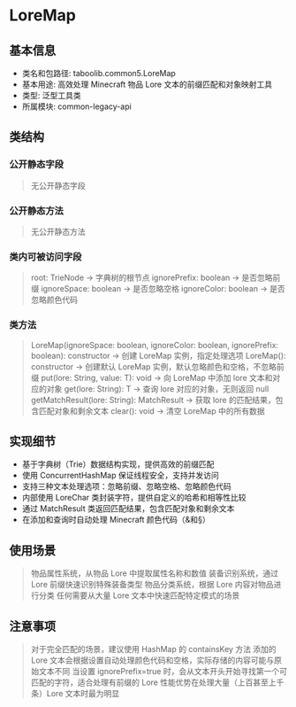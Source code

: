 # LoreMap

## 基本信息
- 类名和包路径: taboolib.common5.LoreMap
- 基本用途: 高效处理 Minecraft 物品 Lore 文本的前缀匹配和对象映射工具
- 类型: 泛型工具类
- 所属模块: common-legacy-api

## 类结构

### 公开静态字段
> 无公开静态字段

### 公开静态方法
> 无公开静态方法

### 类内可被访问字段
> root: TrieNode -> 字典树的根节点
> ignorePrefix: boolean -> 是否忽略前缀
> ignoreSpace: boolean -> 是否忽略空格
> ignoreColor: boolean -> 是否忽略颜色代码

### 类方法
> LoreMap(ignoreSpace: boolean, ignoreColor: boolean, ignorePrefix: boolean): constructor -> 创建 LoreMap 实例，指定处理选项
> LoreMap(): constructor -> 创建默认 LoreMap 实例，默认忽略颜色和空格，不忽略前缀
> put(lore: String, value: T): void -> 向 LoreMap 中添加 lore 文本和对应的对象
> get(lore: String): T -> 查询 lore 对应的对象，无则返回 null
> getMatchResult(lore: String): MatchResult<T> -> 获取 lore 的匹配结果，包含匹配对象和剩余文本
> clear(): void -> 清空 LoreMap 中的所有数据

## 实现细节
- 基于字典树（Trie）数据结构实现，提供高效的前缀匹配
- 使用 ConcurrentHashMap 保证线程安全，支持并发访问
- 支持三种文本处理选项：忽略前缀、忽略空格、忽略颜色代码
- 内部使用 LoreChar 类封装字符，提供自定义的哈希和相等性比较
- 通过 MatchResult 类返回匹配结果，包含匹配对象和剩余文本
- 在添加和查询时自动处理 Minecraft 颜色代码（&和§）

## 使用场景
> 物品属性系统，从物品 Lore 中提取属性名称和数值
> 装备识别系统，通过 Lore 前缀快速识别特殊装备类型
> 物品分类系统，根据 Lore 内容对物品进行分类
> 任何需要从大量 Lore 文本中快速匹配特定模式的场景

## 注意事项
> 对于完全匹配的场景，建议使用 HashMap 的 containsKey 方法
> 添加的 Lore 文本会根据设置自动处理颜色代码和空格，实际存储的内容可能与原始文本不同
> 当设置 ignorePrefix=true 时，会从文本开头开始寻找第一个可匹配的字符，适合处理有前缀的 Lore
> 性能优势在处理大量（上百甚至上千条）Lore 文本时最为明显

